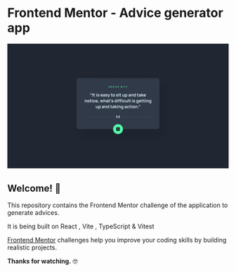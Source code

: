 # Frontend Mentor - Advice generator app

![Design preview for the Advice generator app coding challenge](./src/design/desktop-design.jpg)


## Welcome! 👋

This repository contains the Frontend Mentor challenge of the application to generate advices.

It is being built on React , Vite , TypeScript & Vitest

[Frontend Mentor](https://www.frontendmentor.io) challenges help you improve your coding skills by building realistic projects.

**Thanks for watching.** 🤓